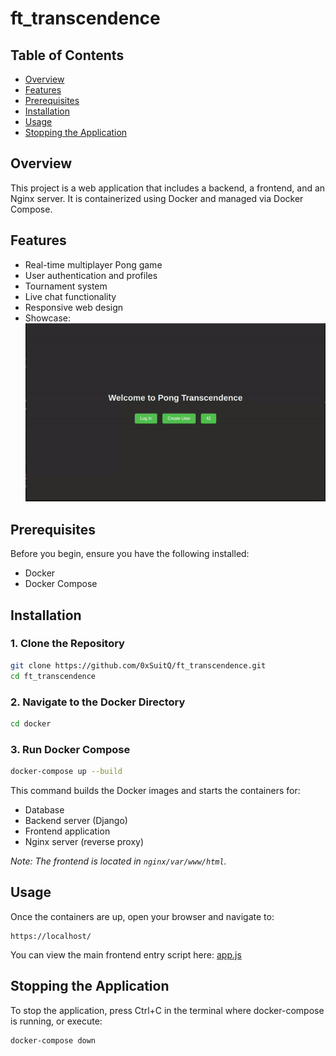 # ft_transcendence

## Table of Contents
- [Overview](#overview)
- [Features](#features)
- [Prerequisites](#prerequisites)
- [Installation](#installation)
- [Usage](#usage)
- [Stopping the Application](#stopping-the-application)

## Overview
This project is a web application that includes a backend, a frontend, and an Nginx server. It is containerized using Docker and managed via Docker Compose.

## Features
- Real-time multiplayer Pong game
- User authentication and profiles
- Tournament system
- Live chat functionality
- Responsive web design
- Showcase: ![Showcase Pong](./assets/Pong.gif)

## Prerequisites
Before you begin, ensure you have the following installed:
- Docker
- Docker Compose

## Installation
### 1. Clone the Repository
```sh
git clone https://github.com/0xSuitQ/ft_transcendence.git
cd ft_transcendence
```
### 2. Navigate to the Docker Directory
```sh
cd docker
```
### 3. Run Docker Compose
```sh
docker-compose up --build
```
This command builds the Docker images and starts the containers for:
- Database
- Backend server (Django)
- Frontend application
- Nginx server (reverse proxy)

_Note: The frontend is located in `nginx/var/www/html`._

## Usage
Once the containers are up, open your browser and navigate to:
```
https://localhost/
```
You can view the main frontend entry script here: [app.js](./nginx/var/www/html/app.js)

## Stopping the Application
To stop the application, press Ctrl+C in the terminal where docker-compose is running, or execute:
```sh
docker-compose down
```


